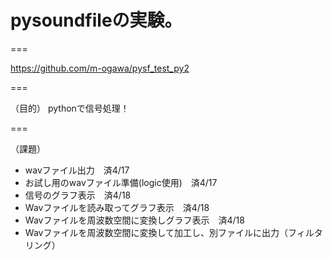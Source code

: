 # pysoundfileの実験。

===

https://github.com/m-ogawa/pysf_test_py2

===

（目的）
pythonで信号処理！

===

（課題）
* wavファイル出力　済4/17
* お試し用のwavファイル準備(logic使用)　済4/17
* 信号のグラフ表示　済4/18
* Wavファイルを読み取ってグラフ表示　済4/18
* Wavファイルを周波数空間に変換しグラフ表示　済4/18
* Wavファイルを周波数空間に変換して加工し、別ファイルに出力（フィルタリング）
